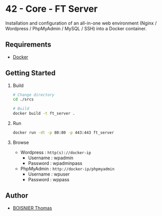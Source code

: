 # 42 - Core - FT Server

Installation and configuration of an all-in-one web environment (Nginx / Wordpress / PhpMyAdmin / MySQL / SSH) into a Docker container.

## Requirements

- [Docker](https://www.docker.com/)

## Getting Started

1. Build

	```sh
	# Change directory
	cd ./srcs

	# Build
	docker build -t ft_server .
	```

1. Run

	```sh
	docker run -dt -p 80:80 -p 443:443 ft_server
	```

1. Browse

	- Wordpress : `http(s)://docker-ip`
		- Username : wpadmin
		- Password : wpadminpass
	- PhpMyAdmin : `http://docker-ip/phpmyadmin`
		- Username : wpuser
		- Password : wppass

## Author

- [BOISNIER Thomas](https://github.com/TBoisnie)
